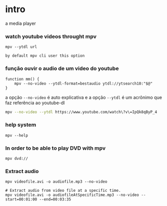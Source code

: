 # intro
  a media player

### watch youtube videos throught mpv

    mpv --ytdl url

    by default mpv cli user this option

### função ouvir o audio de um video do youtube

    function mm() {
        mpv --no-video --ytdl-format=bestaudio ytdl://ytsearch10:"$@"
    }


a opção `--no-video` é auto explicativa e a opção `--ytdl` é um acrônimo
que faz referência ao youtube-dl

   ``` sh
   mpv --no-video --ytdl https://www.youtube.com/watch\?v\=IpQk8qByP_4
   ```
### help system

    mpv --help

### In order to be able to play DVD with mpv

    mpv dvd://

### Extract audio

    mpv videofile.avi -o audiofile.mp3 --no-video

    # Extract audio from video file at a specific time.
    mpv videofile.avi -o audiofileAtSpecificTime.mp3 --no-video --start=00:01:00 --end=00:03:35
